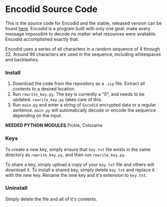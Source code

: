 # Encodid Source Code
This is the source code for Encodid and the stable, released version can be found [here](). Encodid is a program built with only one goal: make every message impossible to decode no matter what resources were avaliable. Encodid accomplished exactly that.

Encodid uses a series of all characters in a random sequence of 4 through 22. Around 96 characters are used in the sequence, including whitespaces and backlashes.

### Install
1. Download the code from the repository as a `.zip` file. Extract all contents to a desired location.
2. Run `rewrite_key.py`. The key is currently a "0", and needs to be updated. `rewrite_key.py` takes care of this.
3. Run `main.py` and enter a string of `Encodid` encrypted data or a regular sentence. `main.py` will automatically decode or encode the sequence depending on the input.

**NEEDED PYTHON MODULES**
Pickle, Colorama 

### Keys
To create a new key, simply ensure that `key.txt` file exists in the same directory as `rewrite_key.py`, and then run `rewrite_key.py`.

To share a key, simply upload a copy of your `key.txt` file and others will download it. To install a shared key, simply delete `key.txt` and replace it with the new key. Rename the new key and it's extension to `key.txt`.

### Uninstall
Simply delete the file and all of it's contents.
